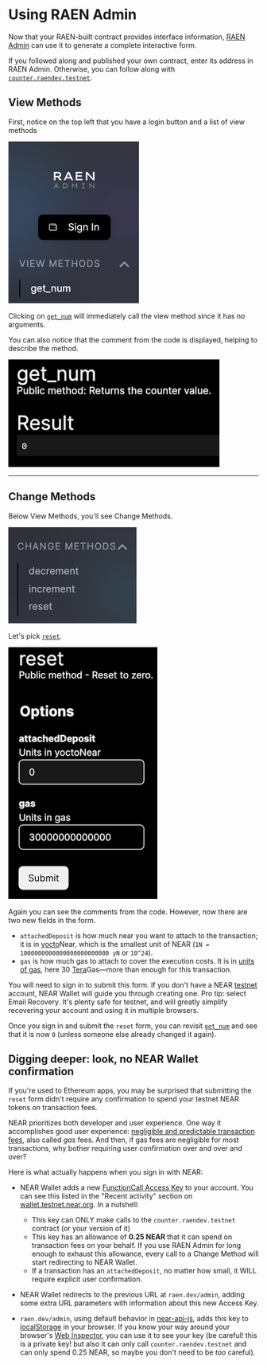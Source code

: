 # Using RAEN Admin

Now that your RAEN-built contract provides interface information, [RAEN Admin](https://raen.dev/admin) can use it to generate a complete interactive form.

If you followed along and published your own contract, enter its address in RAEN Admin. Otherwise, you can follow along with [`counter.raendev.testnet`](https://raen.dev/admin/#/counter.raendev.testnet).


## View Methods

First, notice on the top left that you have a login button and a list of view methods

![View Methods](images/view.png)


Clicking on [`get_num`](https://raen.dev/admin/#/counter.raendev.testnet/GetNum) will immediately call the view method since it has no arguments.

You can also notice that the comment from the code is displayed, helping to describe the method.

![Get Num](images/get_num.png)

---------------

## Change Methods

Below View Methods, you'll see Change Methods.

![Change Calls](images/change.png)

Let's pick [`reset`](https://raen.dev/admin/#/counter.raendev.testnet/Reset).


![reset](images/reset.png)


Again you can see the comments from the code. However, now there are two new fields in the form. 

- `attachedDeposit` is how much near you want to attach to the transaction; it is in [yocto](https://en.wikipedia.org/wiki/Yocto-)Near, which is the smallest unit of NEAR (`1N = 1000000000000000000000000 yN` or `10^24`).
- `gas` is how much gas to attach to cover the execution costs. It is in [units of gas](https://docs.near.org/docs/concepts/gas), here 30 [Tera](https://en.wikipedia.org/wiki/Tera-)Gas—more than enough for this transaction.

You will need to sign in to submit this form. If you don't have a NEAR [testnet](https://docs.near.org/docs/concepts/networks#testnet) account, NEAR Wallet will guide you through creating one. Pro tip: select Email Recovery. It's plenty safe for testnet, and will greatly simplify recovering your account and using it in multiple browsers.

Once you sign in and submit the `reset` form, you can revisit [`get_num`](https://raen.dev/admin/#/counter.raendev.testnet/GetNum) and see that it is now `0` (unless someone else already changed it again).

## Digging deeper: look, no NEAR Wallet confirmation

If you're used to Ethereum apps, you may be surprised that submitting the `reset` form didn't require any confirmation to spend your testnet NEAR tokens on transaction fees.

NEAR prioritizes both developer and user experience. One way it accomplishes good user experience: [negligible and predictable transaction fees](https://docs.near.org/docs/concepts/gas), also called _gas_ fees. And then, if gas fees are negligible for most transactions, why bother requiring user confirmation over and over and over?

Here is what actually happens when you sign in with NEAR:

- NEAR Wallet adds a new [FunctionCall Access Key](https://docs.near.org/docs/concepts/access-keys) to your account. You can see this listed in the "Recent activity" section on [wallet.testnet.near.org](https://wallet.testnet.near.org). In a nutshell:
  - This key can ONLY make calls to the `counter.raendev.testnet` contract (or your version of it)
  - This key has an allowance of **0.25 NEAR** that it can spend on transaction fees on your behalf. If you use RAEN Admin for long enough to exhaust this allowance, every call to a Change Method will start redirecting to NEAR Wallet.
  - If a transaction has an `attachedDeposit`, no matter how small, it WILL require explicit user confirmation.

- NEAR Wallet redirects to the previous URL at `raen.dev/admin`, adding some extra URL parameters with information about this new Access Key.

- `raen.dev/admin`, using default behavior in [near-api-js](https://docs.near.org/docs/api/javascript-library), adds this key to [localStorage](https://developer.mozilla.org/en-US/docs/Web/API/Window/localStorage) in your browser. If you know your way around your browser's [Web Inspector](https://developer.chrome.com/docs/devtools/storage/localstorage/), you can use it to see your key (be careful! this is a private key! but also it can only call `counter.raendev.testnet` and can only spend 0.25 NEAR, so maybe you don't need to be _too_ careful).
